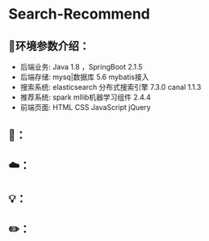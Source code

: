 # Search-Recommend
## 🔧环境参数介绍：
- 后端业务: Java 1.8 ，SpringBoot 2.1.5
- 后端存储: mysq|数据库 5.6  mybatis接入
- 搜索系统: elasticsearch 分布式搜索引擎 7.3.0 canal 1.1.3
- 推荐系统: spark mllib机器学习组件 2.4.4
- 前端页面: HTML CSS JavaScript jQuery
## 🎨：
## ☁️：
## 💡：
## ✏️：
